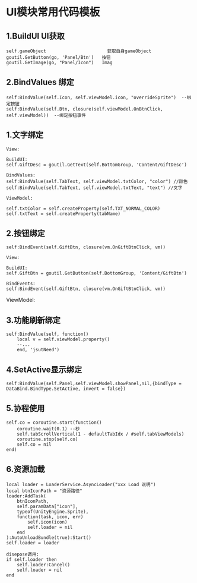 **UI模块常用代码模板**
=======================

## 1.BuildUI UI获取

	self.gameObject                       获取自身gameObject
	goutil.GetButton(go, 'Panel/Btn')   按钮
	goutil.GetImage(go, "Panel/Icon")	Imag

## 2.BindValues 绑定

	self:BindValue(self.Icon, self.viewModel.icon, "overrideSprite")  --绑定按钮
	self:BindValue(self.Btn, closure(self.viewModel.OnBtnClick, self.viewModel))  --绑定按钮事件


## 1.文字绑定

	View:

	BuildUI:
	self.GiftDesc = goutil.GetText(self.BottomGroup, 'Content/GiftDesc')

	BindValues:
	self:BindValue(self.TabText, self.viewModel.txtColor, "color") //颜色
	self:BindValue(self.TabText, self.viewModel.txtText, "text") //文字

	ViewModel:

	self.txtColor = self.createProperty(self.TXT_NORMAL_COLOR)
	self.txtText = self.createProperty(tabName)

## 2.按钮绑定

	self:BindEvent(self.GiftBtn, closure(vm.OnGiftBtnClick, vm))

	View:

	BuildUI:
	self.GiftBtn = goutil.GetButton(self.BottomGroup, 'Content/GiftBtn')

	BindEvents:
	self:BindEvent(self.GiftBtn, closure(vm.OnGiftBtnClick, vm))


ViewModel:

## 3.功能刷新绑定

	self:BindValue(self, function()
		local v = self.viewModel.property()
		--...
		end, 'jsutNeed')

## 4.SetActive显示绑定

	self:BindValue(self.Panel,self.viewModel.showPanel,nil,{bindType = DataBind.BindType.SetActive, invert = false})




## 5.协程使用

    self.co = coroutine.start(function()
		coroutine.wait(0.1) --秒
		self.tabScrollVertical(1 - defaultTabIdx / #self.tabViewModels)
		coroutine.stop(self.co)
		self.co = nil
	end)


## 6.资源加载

    local loader = LoaderService.AsyncLoader("xxx Load 说明")
	local btnIconPath = "资源路径"
	loader:AddTask(
		btnIconPath,
		self.paramData["icon"],
		typeof(UnityEngine.Sprite),
		function(task, icon, err)
			self.icon(icon)
			self.loader = nil
		end
	):AutoUnloadBundle(true):Start()
	self.loader = loader

	disepose调用:
	if self.loader then
		self.loader:Cancel()
		self.loader = nil
	end
